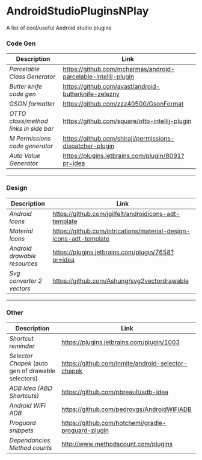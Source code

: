 # AndroidStudioPluginsNPlay
A list of cool/useful Android studio plugins

### Code Gen
| Description | Link |
| --- | --- |
| *Parcelable Class Generator* | https://github.com/mcharmas/android-parcelable-intellij-plugin | 
| *Butter knife code gen* | https://github.com/avast/android-butterknife-zelezny | 
| *GSON formatter* | https://github.com/zzz40500/GsonFormat | 
| *OTTO class/method links in side bar* | https://github.com/square/otto-intellij-plugin | 
| *M Permissions code generator* | https://github.com/shiraji/permissions-dispatcher-plugin | 
| *Auto Value Generator* | https://plugins.jetbrains.com/plugin/8091?pr=idea | 
---
### Design
| Description | Link |
| --- | --- |
| *Android Icons* | https://github.com/jgilfelt/androidicons-adt-template | 
| *Material Icons* | https://github.com/intrications/material-design-icons-adt-template | 
| *Android drawable resources* | https://plugins.jetbrains.com/plugin/7658?pr=idea | 
| *Svg converter 2 vectors* | https://github.com/Ashung/svg2vectordrawable | 
---
### Other
| Description | Link |
| --- | --- |
| *Shortcut reminder* | https://plugins.jetbrains.com/plugin/1003 | 
| *Selector Chapek* (auto gen of drawable selectors) | https://github.com/inmite/android-selector-chapek | 
| *ADB Idea (ABD Shortcuts)* | https://github.com/pbreault/adb-idea | 
| *Android WiFi ADB* | https://github.com/pedrovgs/AndroidWiFiADB  
| *Proguard snippets* | https://github.com/hotchemi/gradle-proguard-plugin |  
| *Dependancies Method counts* | http://www.methodscount.com/plugins |

